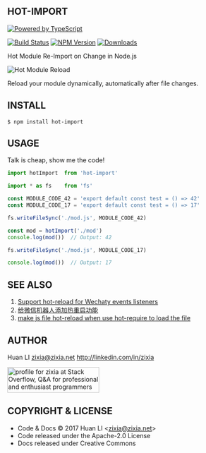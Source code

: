 HOT-IMPORT
----------

[![Powered by TypeScript](https://img.shields.io/badge/Powered%20By-TypeScript-blue.svg)](https://www.typescriptlang.org/)

[![Build Status](https://travis-ci.org/zixia/hot-import.svg?branch=master)](https://travis-ci.org/zixia/hot-import) [![NPM Version](https://badge.fury.io/js/hot-import.svg)](https://badge.fury.io/js/hot-import) [![Downloads](http://img.shields.io/npm/dm/hot-import.svg?style=flat-square)](https://npmjs.org/package/hot-import)

Hot Module Re-Import on Change in Node.js

![Hot Module Reload](https://zixia.github.io/hot-import/images/reload.png)

Reload your module dynamically, automatically after file changes.

INSTALL
-------

```shell
$ npm install hot-import
```

USAGE
-----

Talk is cheap, show me the code!

```ts
import hotImport  from 'hot-import'

import * as fs    from 'fs'

const MODULE_CODE_42 = 'export default const test = () => 42'
const MODULE_CODE_17 = 'export default const test = () => 17'

fs.writeFileSync('./mod.js', MODULE_CODE_42)

const mod = hotImport('./mod')
console.log(mod())  // Output: 42

fs.writeFileSync('./mod.js', MODULE_CODE_17)

console.log(mod())  // Output: 17
```

SEE ALSO
--------
1. [Support hot-reload for Wechaty events listeners](https://github.com/Chatie/wechaty/issues/820)
1. [给微信机器人添加热重启功能](http://blog.chatie.io/developer/2017/03/20/added-hot-reload-for-bots.html)
1. [make js file hot-reload when use hot-require to load the file](https://github.com/rayosu/hot-require)

AUTHOR
------

Huan LI zixia@zixia.net http://linkedin.com/in/zixia

<a href="http://stackoverflow.com/users/1123955/zixia">
  <img src="http://stackoverflow.com/users/flair/1123955.png" width="208" height="58" alt="profile for zixia at Stack Overflow, Q&amp;A for professional and enthusiast programmers" title="profile for zixia at Stack Overflow, Q&amp;A for professional and enthusiast programmers">
</a>

COPYRIGHT & LICENSE
-------------------

* Code & Docs © 2017 Huan LI \<zixia@zixia.net\>
* Code released under the Apache-2.0 License
* Docs released under Creative Commons
